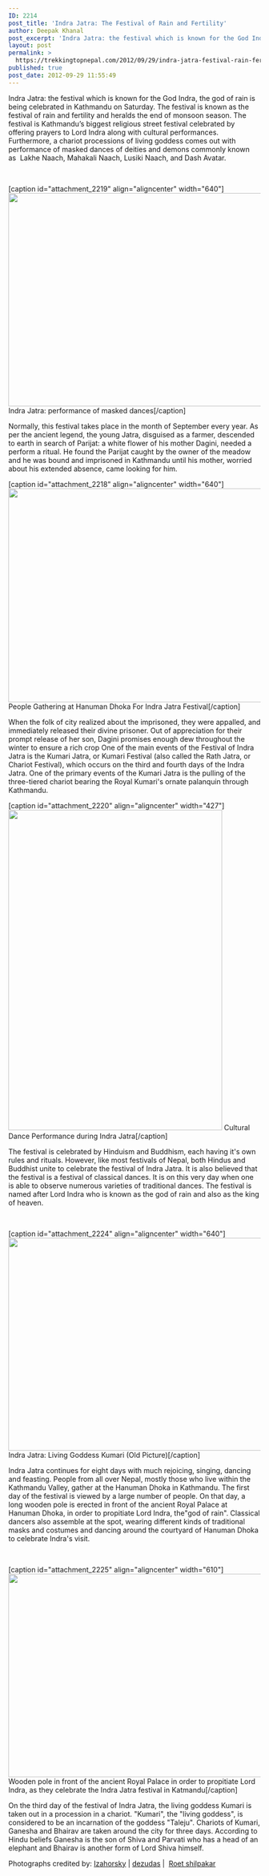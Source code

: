 ```yaml
---
ID: 2214
post_title: 'Indra Jatra: The Festival of Rain and Fertility'
author: Deepak Khanal
post_excerpt: 'Indra Jatra: the festival which is known for the God Indra, the god of rain is being celebrated in Kathmandu on Saturday. The festival is known as the festival of rain and fertility.'
layout: post
permalink: >
  https://trekkingtopnepal.com/2012/09/29/indra-jatra-festival-rain-fertility/
published: true
post_date: 2012-09-29 11:55:49
---
```

Indra Jatra: the festival which is known for the God Indra, the god of rain is being celebrated in Kathmandu on Saturday. The festival is known as the festival of rain and fertility and heralds the end of monsoon season. The festival is Kathmandu’s biggest religious street festival celebrated by offering prayers to Lord Indra along with cultural performances. Furthermore, a chariot processions of living goddess comes out with performance of masked dances of deities and demons commonly known as  Lakhe Naach, Mahakali Naach, Lusiki Naach, and Dash Avatar.

&nbsp;

[caption id="attachment_2219" align="aligncenter" width="640"]<a href="http://oshoadventure.com/wp-content/uploads/2012/09/Indra-Jatra-Costume-Dress.jpg"><img class="size-full wp-image-2219" title="Indra Jatra Costume Dress" src="http://oshoadventure.com/wp-content/uploads/2012/09/Indra-Jatra-Costume-Dress.jpg" alt="" width="640" height="426" /></a> Indra Jatra: performance of masked dances[/caption]

Normally, this festival takes place in the month of September every year. As per the ancient legend, the young Jatra, disguised as a farmer, descended to earth in search of Parijat: a white flower of his mother Dagini, needed a perform a ritual. He found the Parijat caught by the owner of the meadow and he was bound and imprisoned in Kathmandu until his mother, worried about his extended absence, came looking for him.

[caption id="attachment_2218" align="aligncenter" width="640"]<a href="http://oshoadventure.com/wp-content/uploads/2012/09/Indra-Jatra-Festival-1.jpg"><img class="size-full wp-image-2218" title="Indra Jatra Festival 1" src="http://oshoadventure.com/wp-content/uploads/2012/09/Indra-Jatra-Festival-1.jpg" alt="" width="640" height="427" /></a> People Gathering at Hanuman Dhoka For Indra Jatra Festival[/caption]

When the folk of city realized about the imprisoned, they were appalled, and immediately released their divine prisoner. Out of appreciation for their prompt release of her son, Dagini promises enough dew throughout the winter to ensure a rich crop One of the main events of the Festival of Indra Jatra is the Kumari Jatra, or Kumari Festival (also called the Rath Jatra, or Chariot Festival), which occurs on the third and fourth days of the Indra Jatra. One of the primary events of the Kumari Jatra is the pulling of the three-tiered chariot bearing the Royal Kumari's ornate palanquin through Kathmandu.

[caption id="attachment_2220" align="aligncenter" width="427"]<a href="http://oshoadventure.com/wp-content/uploads/2012/09/Indra-Jatra-cultural-Dance.jpg"><img class="size-full wp-image-2220" title="Indra Jatra cultural Dance" src="http://oshoadventure.com/wp-content/uploads/2012/09/Indra-Jatra-cultural-Dance.jpg" alt="" width="427" height="640" /></a> Cultural Dance Performance during Indra Jatra[/caption]

The festival is celebrated by Hinduism and Buddhism, each having it's own rules and rituals. However, like most festivals of Nepal, both Hindus and Buddhist unite to celebrate the festival of Indra Jatra. It is also believed that the festival is a festival of classical dances. It is on this very day when one is able to observe numerous varieties of traditional dances. The festival is named after Lord Indra who is known as the god of rain and also as the king of heaven.

&nbsp;

[caption id="attachment_2224" align="aligncenter" width="640"]<a href="http://oshoadventure.com/wp-content/uploads/2012/09/Living-Goddess-Kumari.jpg"><img class="size-full wp-image-2224" title="Living Goddess Kumari" src="http://oshoadventure.com/wp-content/uploads/2012/09/Living-Goddess-Kumari.jpg" alt="" width="640" height="425" /></a> Indra Jatra: Living Goddess Kumari (Old Picture)[/caption]

Indra Jatra continues for eight days with much rejoicing, singing, dancing and feasting. People from all over Nepal, mostly those who live within the Kathmandu Valley, gather at the Hanuman Dhoka in Kathmandu. The first day of the festival is viewed by a large number of people. On that day, a long wooden pole is erected in front of the ancient Royal Palace at Hanuman Dhoka, in order to propitiate Lord Indra, the"god of rain". Classical dancers also assemble at the spot, wearing different kinds of traditional masks and costumes and dancing around the courtyard of Hanuman Dhoka to celebrate Indra's visit.

&nbsp;

[caption id="attachment_2225" align="aligncenter" width="610"]<a href="http://oshoadventure.com/wp-content/uploads/2012/09/Pillar-Erected-Indra-Jatra.jpg"><img class="size-full wp-image-2225" title="Pillar Erected Indra Jatra" src="http://oshoadventure.com/wp-content/uploads/2012/09/Pillar-Erected-Indra-Jatra.jpg" alt="" width="610" height="406" /></a> Wooden pole in front of the ancient Royal Palace in order to propitiate Lord Indra, as they celebrate the Indra Jatra festival in Katmandu[/caption]

On the third day of the festival of Indra Jatra, the living goddess Kumari is taken out in a procession in a chariot. "Kumari", the "living goddess", is considered to be an incarnation of the goddess "Taleju". Chariots of Kumari, Ganesha and Bhairav are taken around the city for three days. According to Hindu beliefs Ganesha is the son of Shiva and Parvati who has a head of an elephant and Bhairav is another form of Lord Shiva himself.

Photographs credited by: <a href="http://www.flickr.com/photos/ingmar" target="_blank" rel="noopener noreferrer">Izahorsky</a> | <a href="http://www.flickr.com/photos/dijup/" target="_blank" rel="noopener noreferrer">dezudas</a> |  <a id="yui_3_5_1_3_1348899254890_302" href="http://www.flickr.com/photos/roet/" target="_blank" rel="noopener noreferrer">Roet shilpakar</a>